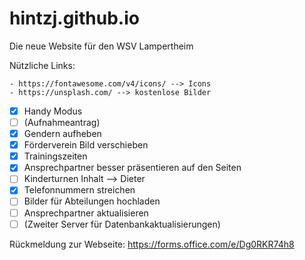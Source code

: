 # hintzj.github.io
Die neue Website für den WSV Lampertheim

Nützliche Links:

    - https://fontawesome.com/v4/icons/ --> Icons
    - https://unsplash.com/ --> kostenlose Bilder

- [x] Handy Modus
- [ ] (Aufnahmeantrag)
- [x] Gendern aufheben
- [x] Förderverein Bild verschieben
- [x] Trainingszeiten
- [x] Ansprechpartner besser präsentieren auf den Seiten
- [ ] Kinderturnen Inhalt --> Dieter
- [x] Telefonnummern streichen
- [ ] Bilder für Abteilungen hochladen
- [ ] Ansprechpartner aktualisieren
- [ ] (Zweiter Server für Datenbankaktualisierungen)

Rückmeldung zur Webseite: https://forms.office.com/e/Dg0RKR74h8
